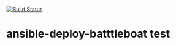 [![Build Status](http://ec2-52-23-217-45.compute-1.amazonaws.com/buildStatus/icon?job=battleboat-jenkins-ci)](http://ec2-52-23-217-45.compute-1.amazonaws.com/job/battleboat-jenkins-ci/)

#  ansible-deploy-batttleboat test	 
